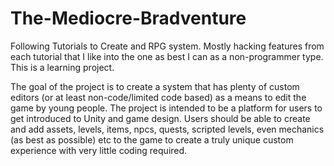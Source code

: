# The-Mediocre-Bradventure
Following Tutorials to Create and RPG system.  Mostly hacking features from each tutorial that I like into the one as best I can as a non-programmer type.  This is a learning project.

The goal of the project is to create a system that has plenty of custom editors (or at least non-code/limited code based) as a means to edit the game by young people.  The project is intended to be a platform for users to get introduced to Unity and game design.  Users should be able to create and add assets, levels, items, npcs, quests, scripted levels, even mechanics (as best as possible) etc to the game to create a truly unique custom experience with very little coding required.
